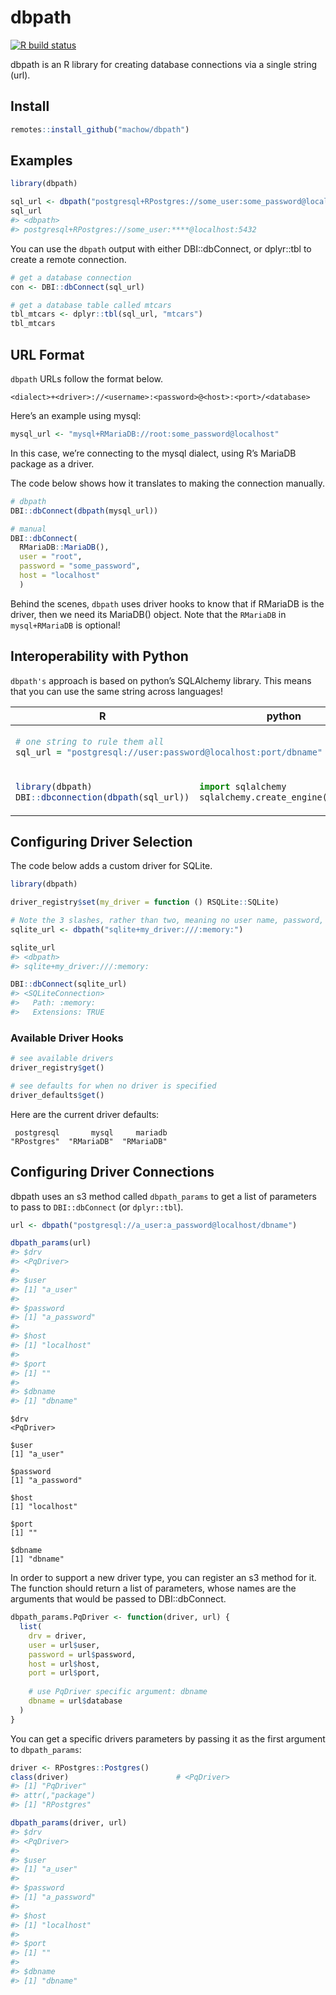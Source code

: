 
<!-- README.md is generated from README.Rmd. Please edit that file -->

# dbpath

<!-- badges: start -->

[![R build
status](https://github.com/machow/dbpath/workflows/R-CMD-check/badge.svg)](https://github.com/machow/dbpath/actions)
<!-- badges: end -->

dbpath is an R library for creating database connections via a single
string (url).

## Install

``` r
remotes::install_github("machow/dbpath")
```

## Examples

``` r
library(dbpath)

sql_url <- dbpath("postgresql+RPostgres://some_user:some_password@localhost:5432")
sql_url
#> <dbpath>
#> postgresql+RPostgres://some_user:****@localhost:5432
```

You can use the `dbpath` output with either DBI::dbConnect, or
dplyr::tbl to create a remote connection.

``` r
# get a database connection
con <- DBI::dbConnect(sql_url)

# get a database table called mtcars
tbl_mtcars <- dplyr::tbl(sql_url, "mtcars")
tbl_mtcars
```

## URL Format

`dbpath` URLs follow the format below.

    <dialect>+<driver>://<username>:<password>@<host>:<port>/<database>

Here’s an example using mysql:

``` r
mysql_url <- "mysql+RMariaDB://root:some_password@localhost"
```

In this case, we’re connecting to the mysql dialect, using R’s MariaDB
package as a driver.

The code below shows how it translates to making the connection
manually.

``` r
# dbpath
DBI::dbConnect(dbpath(mysql_url))

# manual
DBI::dbConnect(
  RMariaDB::MariaDB(),
  user = "root",
  password = "some_password",
  host = "localhost"
  )
```

Behind the scenes, `dbpath` uses driver hooks to know that if RMariaDB
is the driver, then we need its MariaDB() object. Note that the
`RMariaDB` in `mysql+RMariaDB` is optional!

## Interoperability with Python

`dbpath's` approach is based on python’s SQLAlchemy library. This means
that you can use the same string across languages!

<table width="100%">
<thead>
<tr>
<th>
R
</th>
<th>
python
</th>
</tr>
</thead>
<tr>
<!-- shared code -->
<td colspan="2">

``` r
# one string to rule them all
sql_url = "postgresql://user:password@localhost:port/dbname"
```

</td>
</tr>
<tr>
<!-- r example -->
<td>

``` r
library(dbpath)
DBI::dbconnection(dbpath(sql_url))
```

</td>
<!-- python example -->
<td>

``` python
import sqlalchemy
sqlalchemy.create_engine(sql_url)
```

</td>
</tr>
</table>

## Configuring Driver Selection

The code below adds a custom driver for SQLite.

``` r
library(dbpath)

driver_registry$set(my_driver = function () RSQLite::SQLite)

# Note the 3 slashes, rather than two, meaning no user name, password, or host
sqlite_url <- dbpath("sqlite+my_driver:///:memory:")

sqlite_url
#> <dbpath>
#> sqlite+my_driver:///:memory:

DBI::dbConnect(sqlite_url)
#> <SQLiteConnection>
#>   Path: :memory:
#>   Extensions: TRUE
```

### Available Driver Hooks

``` r
# see available drivers
driver_registry$get()

# see defaults for when no driver is specified
driver_defaults$get()
```

Here are the current driver defaults:

     postgresql       mysql     mariadb 
    "RPostgres"  "RMariaDB"  "RMariaDB" 

## Configuring Driver Connections

dbpath uses an s3 method called `dbpath_params` to get a list of
parameters to pass to `DBI::dbConnect` (or `dplyr::tbl`).

``` r
url <- dbpath("postgresql://a_user:a_password@localhost/dbname")

dbpath_params(url)
#> $drv
#> <PqDriver>
#> 
#> $user
#> [1] "a_user"
#> 
#> $password
#> [1] "a_password"
#> 
#> $host
#> [1] "localhost"
#> 
#> $port
#> [1] ""
#> 
#> $dbname
#> [1] "dbname"
```

    $drv
    <PqDriver>

    $user
    [1] "a_user"

    $password
    [1] "a_password"

    $host
    [1] "localhost"

    $port
    [1] ""

    $dbname
    [1] "dbname"

In order to support a new driver type, you can register an s3 method for
it. The function should return a list of parameters, whose names are the
arguments that would be passed to DBI::dbConnect.

``` r
dbpath_params.PqDriver <- function(driver, url) {
  list(
    drv = driver,
    user = url$user,
    password = url$password,
    host = url$host,
    port = url$port,
    
    # use PqDriver specific argument: dbname
    dbname = url$database
  )
}
```

You can get a specific drivers parameters by passing it as the first
argument to `dbpath_params`:

``` r
driver <- RPostgres::Postgres()
class(driver)                        # <PqDriver>
#> [1] "PqDriver"
#> attr(,"package")
#> [1] "RPostgres"

dbpath_params(driver, url)
#> $drv
#> <PqDriver>
#> 
#> $user
#> [1] "a_user"
#> 
#> $password
#> [1] "a_password"
#> 
#> $host
#> [1] "localhost"
#> 
#> $port
#> [1] ""
#> 
#> $dbname
#> [1] "dbname"
```
